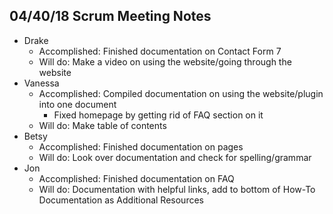 ## 04/40/18 Scrum Meeting Notes

* Drake
    * Accomplished: Finished documentation on Contact Form 7
    * Will do: Make a video on using the website/going through the website
* Vanessa
    * Accomplished: Compiled documentation on using the website/plugin into one document
	    * Fixed homepage by getting rid of FAQ section on it
    * Will do: Make table of contents
* Betsy
    * Accomplished: Finished documentation on pages
    * Will do: Look over documentation and check for spelling/grammar
* Jon
    * Accomplished: Finished documentation on FAQ
    * Will do: Documentation with helpful links, add to bottom of How-To Documentation as Additional Resources